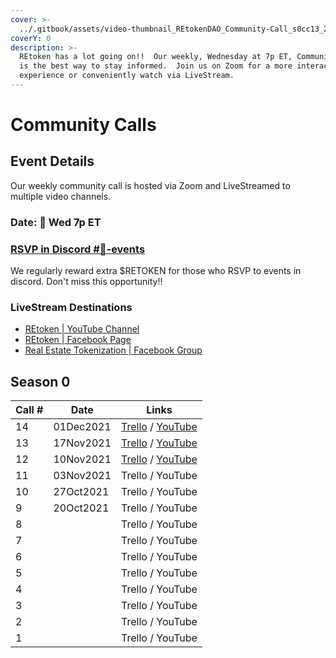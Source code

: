 ```yaml
---
cover: >-
  ../.gitbook/assets/video-thumbnail_REtokenDAO_Community-Call_s0cc13_2021-11-17.png
coverY: 0
description: >-
  REtoken has a lot going on!!  Our weekly, Wednesday at 7p ET, Community Call
  is the best way to stay informed.  Join us on Zoom for a more interactive
  experience or conveniently watch via LiveStream.
---
```


# Community Calls

## Event Details

Our weekly community call is hosted via Zoom and LiveStreamed to multiple video channels.

### Date: 📆 Wed 7p ET

### [RSVP in Discord #📅-events](community-calls.md#rsvp-in-discord-events)

We regularly reward extra $RETOKEN for those who RSVP to events in discord.  Don't miss this opportunity!!

### LiveStream Destinations

* [REtoken | YouTube Channel](https://www.youtube.com/channel/UCfVBjbJcIjpzX-NdyMQD4qg)
* [REtoken | Facebook Page](https://www.facebook.com/REtokenDAO/)
* [Real Estate Tokenization | Facebook Group](https://www.facebook.com/groups/realestatetokenization/)

## Season 0

<table><thead><tr><th data-type="number">Call #</th><th>Date</th><th>Links</th></tr></thead><tbody><tr><td>14</td><td>01Dec2021</td><td><a href="https://trello.com/c/WqoKpUjQ">Trello</a> / <a href="https://youtu.be/wR0ZZxxJfFk">YouTube</a></td></tr><tr><td>13</td><td>17Nov2021</td><td><a href="https://trello.com/c/WVlpbhwQ">Trello</a> / <a href="https://youtu.be/mkmu9_PgDlo">YouTube</a></td></tr><tr><td>12</td><td>10Nov2021</td><td><a href="https://trello.com/c/OcTLReNK">Trello</a> / <a href="https://youtu.be/D_6EQgXyCzQ">YouTube</a></td></tr><tr><td>11</td><td>03Nov2021</td><td>Trello / YouTube</td></tr><tr><td>10</td><td>27Oct2021</td><td>Trello / YouTube</td></tr><tr><td>9</td><td>20Oct2021</td><td>Trello / YouTube</td></tr><tr><td>8</td><td></td><td>Trello / YouTube</td></tr><tr><td>7</td><td></td><td>Trello / YouTube</td></tr><tr><td>6</td><td></td><td>Trello / YouTube</td></tr><tr><td>5</td><td></td><td>Trello / YouTube</td></tr><tr><td>4</td><td></td><td>Trello / YouTube</td></tr><tr><td>3</td><td></td><td>Trello / YouTube</td></tr><tr><td>2</td><td></td><td>Trello / YouTube</td></tr><tr><td>1</td><td></td><td>Trello / YouTube</td></tr></tbody></table>
